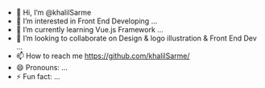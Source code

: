- 👋 Hi, I’m @khalilSarme
- 👀 I’m interested in Front End Developing ...
- 🌱 I’m currently learning Vue.js Framework ...
- 💞️ I’m looking to collaborate on Design & logo illustration & Front End Dev ...
- 📫 How to reach me https://github.com/khalilSarme/
- 😄 Pronouns: ...
- ⚡ Fun fact: ...

<!---
khalilSarme/khalilSarme is a ✨ special ✨ repository because its `README.md` (this file) appears on your GitHub profile.
You can click the Preview link to take a look at your changes.
--->
